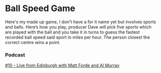 # Ball Speed Game
Here's my made up game, I don't have a for it name yet but involves sports and balls. Here’s how you play, producer Dave will pick five sports which are played with the ball and you take it in turns to guess the fastest recorded ball speed said sport in miles per hour. The person closest the correct centre wins a point.

### Podcast
[#10 - Live from Edinburgh with Matt Forde and Al Murray](https://www.bbc.co.uk/programmes/m00076mv)
